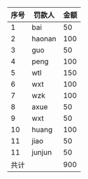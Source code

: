 |序号|罚款人|金额
|---- | ------ | --|
|1|bai| 50
|2|haonan|100
|3|guo|50
|4|peng|100
|5|wtl|150
|6|wxt|100
|7|wzk|100
|8|axue|50
|9|wxt|50
|10|huang|100
|11|jiao|50
|11|junjun|50
|共计||900
